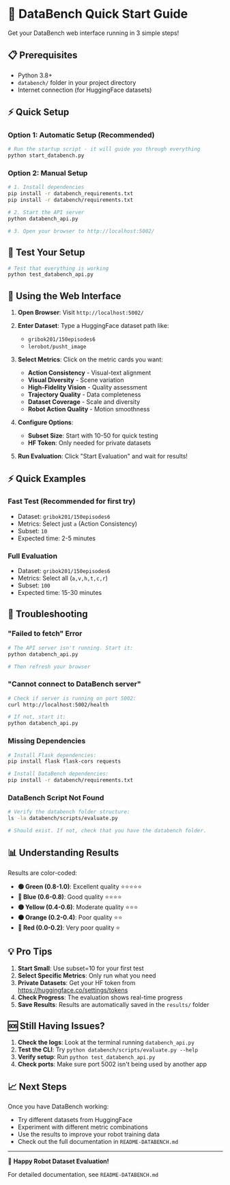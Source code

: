 # 🚀 DataBench Quick Start Guide

Get your DataBench web interface running in 3 simple steps!

## 📋 Prerequisites

- Python 3.8+ 
- `databench/` folder in your project directory
- Internet connection (for HuggingFace datasets)

## ⚡ Quick Setup

### Option 1: Automatic Setup (Recommended)
```bash
# Run the startup script - it will guide you through everything
python start_databench.py
```

### Option 2: Manual Setup
```bash
# 1. Install dependencies
pip install -r databench_requirements.txt
pip install -r databench/requirements.txt

# 2. Start the API server
python databench_api.py

# 3. Open your browser to http://localhost:5002/
```

## 🧪 Test Your Setup

```bash
# Test that everything is working
python test_databench_api.py
```

## 🎯 Using the Web Interface

1. **Open Browser**: Visit `http://localhost:5002/`

2. **Enter Dataset**: Type a HuggingFace dataset path like:
   - `gribok201/150episodes6`
   - `lerobot/pusht_image`

3. **Select Metrics**: Click on the metric cards you want:
   - **Action Consistency** - Visual-text alignment
   - **Visual Diversity** - Scene variation 
   - **High-Fidelity Vision** - Quality assessment
   - **Trajectory Quality** - Data completeness
   - **Dataset Coverage** - Scale and diversity
   - **Robot Action Quality** - Motion smoothness

4. **Configure Options**:
   - **Subset Size**: Start with 10-50 for quick testing
   - **HF Token**: Only needed for private datasets

5. **Run Evaluation**: Click "Start Evaluation" and wait for results!

## ⚡ Quick Examples

### Fast Test (Recommended for first try)
- Dataset: `gribok201/150episodes6`
- Metrics: Select just `a` (Action Consistency)
- Subset: `10`
- Expected time: 2-5 minutes

### Full Evaluation
- Dataset: `gribok201/150episodes6` 
- Metrics: Select all (`a,v,h,t,c,r`)
- Subset: `100`
- Expected time: 15-30 minutes

## 🔧 Troubleshooting

### "Failed to fetch" Error
```bash
# The API server isn't running. Start it:
python databench_api.py

# Then refresh your browser
```

### "Cannot connect to DataBench server"
```bash
# Check if server is running on port 5002:
curl http://localhost:5002/health

# If not, start it:
python databench_api.py
```

### Missing Dependencies
```bash
# Install Flask dependencies:
pip install flask flask-cors requests

# Install DataBench dependencies:
pip install -r databench/requirements.txt
```

### DataBench Script Not Found
```bash
# Verify the databench folder structure:
ls -la databench/scripts/evaluate.py

# Should exist. If not, check that you have the databench folder.
```

## 📊 Understanding Results

Results are color-coded:
- **🟢 Green (0.8-1.0)**: Excellent quality ⭐⭐⭐⭐⭐
- **🔵 Blue (0.6-0.8)**: Good quality ⭐⭐⭐⭐
- **🟡 Yellow (0.4-0.6)**: Moderate quality ⭐⭐⭐
- **🟠 Orange (0.2-0.4)**: Poor quality ⭐⭐
- **🔴 Red (0.0-0.2)**: Very poor quality ⭐

## 💡 Pro Tips

1. **Start Small**: Use subset=10 for your first test
2. **Select Specific Metrics**: Only run what you need
3. **Private Datasets**: Get your HF token from https://huggingface.co/settings/tokens
4. **Check Progress**: The evaluation shows real-time progress
5. **Save Results**: Results are automatically saved in the `results/` folder

## 🆘 Still Having Issues?

1. **Check the logs**: Look at the terminal running `databench_api.py`
2. **Test the CLI**: Try `python databench/scripts/evaluate.py --help`
3. **Verify setup**: Run `python test_databench_api.py`
4. **Check ports**: Make sure port 5002 isn't being used by another app

## 📈 Next Steps

Once you have DataBench working:
- Try different datasets from HuggingFace
- Experiment with different metric combinations
- Use the results to improve your robot training data
- Check out the full documentation in `README-DATABENCH.md`

---

🤖 **Happy Robot Dataset Evaluation!** 

For detailed documentation, see `README-DATABENCH.md` 